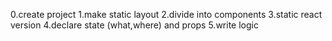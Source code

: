 0.create project
1.make static layout
2.divide into components
3.static react version
4.declare state (what,where) and props
5.write logic
